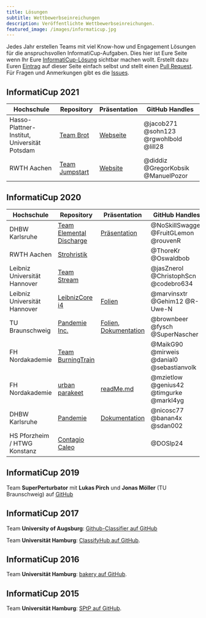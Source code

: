 ```yaml
---
title: Lösungen
subtitle: Wettbewerbseinreichungen
description: Veröffentlichte Wettbewerbseinreichungen.
featured_image: /images/informaticup.jpg
---
```


Jedes Jahr erstellen Teams mit viel Know-how und Engagement Lösungen für die anspruchsvollen InformatiCup-Aufgaben. Dies hier ist Eure Seite wenn Ihr Eure [InformatiCup-Lösung](/challenges/) sichtbar machen wollt. Erstellt dazu Euren [Eintrag](https://guides.github.com/features/mastering-markdown/) auf dieser Seite einfach selbst und stellt einen [Pull Request](https://help.github.com/en/github/collaborating-with-issues-and-pull-requests/about-pull-requests). Für Fragen und Anmerkungen gibt es die [Issues](https://github.com/informatiCup/informaticup.github.io/issues).

## InformatiCup 2021 ##

| Hochschule                   | Repository                                                                   | Präsentation                                                                                                                                                                       | GitHub Handles                            |
|------------------------------|------------------------------------------------------------------------------|------------------------------------------------------------------------------------------------------------------------------------------------------------------------------------|-------------------------------------------|
| Hasso-Plattner-Institut, Universität Potsdam | [Team Brot](https://github.com/TeamBrot)                     | [Webseite](https://teambrot.github.io/) | @jacob271 @sohn123 @rgwohlbold @lill28      |
RWTH Aachen | [Team Jumpstart](https://github.com/TeamJumpstart/InformatiCup2021) | [Website](https://teamjumpstart.github.io/InformatiCup2021/) | @diddiz @GregorKobsik @ManuelPozor |

## InformatiCup 2020 ##

| Hochschule                   | Repository                                                                   | Präsentation                                                                                                                                                                       | GitHub Handles                            |
|------------------------------|------------------------------------------------------------------------------|------------------------------------------------------------------------------------------------------------------------------------------------------------------------------------|-------------------------------------------|
| DHBW Karlsruhe               | [Team Elemental Discharge](https://github.com/FruitGLemon/InformatiCup-2020) | [Präsentation](https://github.com/FruitGLemon/InformatiCup-2020/blob/master/IC2020%20Final%20Presentation_Team_Elemental_Discharge.pptx)                                           | @NoSkillSwagger @FruitGLemon @rouvenR     |
| RWTH Aachen                  | [Strohristik](https://github.com/couch-consulting/ic20_heilung)              |                                                                                                                                                                                    | @ThoreKr @Oswaldbob                       |
| Leibniz Universität Hannover | [Team Stream](https://github.com/jasZnerol/InformatiCup2020)                 |		                                                                                                                                   		                                           | @jasZnerol @ChristophScn @codebro634			 |
| Leibniz Universität Hannover | [LeibnizCore i4](https://github.com/marvinsxtr/informaticup-2020-pandemie)   | [Folien](https://drive.google.com/file/d/1uAJi7MHMPAULYvKBf9qF5RkOmEW6ZFbq/view?usp=sharing)                                                                                       | @marvinsxtr @Gehim12 @R-Uwe-N             |
| TU Braunschweig              | [Pandemie Inc.](https://github.com/SuperNascher/Pandemie-Inc)                | [Folien](https://github.com/SuperNascher/Pandemie-Inc/blob/master/Presentation.pptx),  [Dokumentation](https://github.com/SuperNascher/Pandemie-Inc/blob/master/Documentation.pdf) | @brownbeer @fysch @SuperNascher           |
| FH Nordakademie              | [Team BurningTrain](https://github.com/sebastianvolk/informatiCup2020)       |                                                                                                                                                                                    | @MaikG90 @mirweis @danial0 @sebastianvolk |
| FH Nordakademie              | [urban parakeet](https://github.com/MarkL4YG/informaticup-2020)              | [readMe.md](https://github.com/MarkL4YG/informaticup-2020/blob/master/readMe.md)                                                                                                   | @mzietlow @genius42 @timgurke @markl4yg   |
| DHBW Karlsruhe               | [Pandemie](https://github.com/nicosc77/pandemie)                             | [Dokumentation](https://github.com/nicosc77/pandemie/blob/master/Dokumentation.pdf)                                                                                                | @nicosc77 @banan4x @sdan002               |
| HS Pforzheim / HTWG Konstanz | [Contagio Caleo](https://github.com/DOSlp24/Pandemie)                        |                                                                                                                                                                                    | @DOSlp24                                  |

## InformatiCup 2019 ##

Team **SuperPerturbator** mit **Lukas Pirch** und **Jonas Möller** (TU Braunschweig) auf [GitHub](https://github.com/LPirch/informaticup2019)

## InformatiCup 2017 ##

Team **University of Augsburg**: [Github-Classifier auf GitHub](https://github.com/Ichaelus/Github-Classifier)

Team **Universität Hamburg**: [ClassifyHub auf GitHub](https://github.com/Top-Ranger/ClassifyHub).

## InformatiCup 2016 ##

Team **Universität Hamburg**: [bakery auf GitHub](https://github.com/Top-Ranger/SPtP).

## InformatiCup 2015 ##

Team **Universität Hamburg**: [SPtP auf GitHub](https://github.com/Top-Ranger/SPtP).
